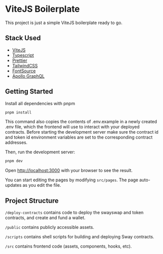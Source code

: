 # ViteJS Boilerplate

This project is just a simple ViteJS boilerplate ready to go.

## Stack Used

- [ViteJS](https://vitejs.dev/)
- [Typescript](https://www.typescriptlang.org/)
- [Prettier](https://prettier.io/)
- [TailwindCSS](https://tailwindcss.com/)
- [FontSource](https://fontsource.org/)
- [Apollo GraphQL](https://www.apollographql.com/)

## Getting Started

Install all dependencies with pnpm

```bash
pnpm install
```
This command also copies the contents of .env.example in a newly created .env file, which the frontend will use to interact with your deployed contracts.  Before starting the development server make sure the contract id and token id environment variables are set to the corresponding contract addresses.

Then, run the development server:

```bash
pnpm dev
```

Open [http://localhost:3000](http://localhost:3000) with your browser to see the result.

You can start editing the pages by modifying `src/pages`. The page auto-updates as you edit the file.

## Project Structure
`/deploy-contracts` contains code to deploy the swayswap and token contracts, and create and fund a wallet.

`/public` contains publicly accessible assets.

`/scripts` contains shell scripts for building and deploying Sway contracts.

`/src` contains frontend code (assets, components, hooks, etc).
